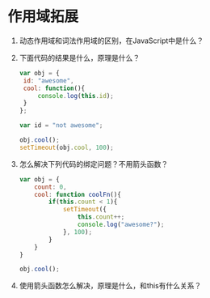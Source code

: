 # 作用域拓展

1. 动态作用域和词法作用域的区别，在JavaScript中是什么？

2. 下面代码的结果是什么，原理是什么？

   ```javascript
   var obj = {
   	id: "awesome",
   	cool: function(){
   		console.log(this.id);
   	}
   };
   
   var id = "not awesome";
   
   obj.cool();
   setTimeout(obj.cool, 100);
   ```

3. 怎么解决下列代码的绑定问题？不用箭头函数？

   ```javascript
   var obj = {
       count: 0,
       cool: function coolFn(){
           if(this.count < 1){
               setTimeout({
                   this.count++;
                   console.log("awesome?");
               }, 100);
           }
       }
   }
   
   obj.cool();
   ```

4. 使用箭头函数怎么解决，原理是什么，和this有什么关系？